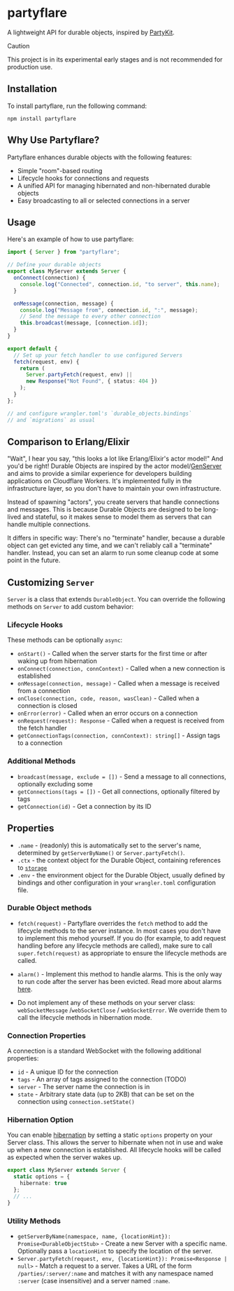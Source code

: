 # partyflare

A lightweight API for durable objects, inspired by [PartyKit](https://www.partykit.io/).

> [!CAUTION]
> This project is in its experimental early stages and is not recommended for production use.

## Installation

To install partyflare, run the following command:

```shell
npm install partyflare
```

## Why Use Partyflare?

Partyflare enhances durable objects with the following features:

- Simple "room"-based routing
- Lifecycle hooks for connections and requests
- A unified API for managing hibernated and non-hibernated durable objects
- Easy broadcasting to all or selected connections in a server

## Usage

Here's an example of how to use partyflare:

```ts
import { Server } from "partyflare";

// Define your durable objects
export class MyServer extends Server {
  onConnect(connection) {
    console.log("Connected", connection.id, "to server", this.name);
  }

  onMessage(connection, message) {
    console.log("Message from", connection.id, ":", message);
    // Send the message to every other connection
    this.broadcast(message, [connection.id]);
  }
}

export default {
  // Set up your fetch handler to use configured Servers
  fetch(request, env) {
    return (
      Server.partyFetch(request, env) ||
      new Response("Not Found", { status: 404 })
    );
  }
};

// and configure wrangler.toml's `durable_objects.bindings`
// and `migrations` as usual
```

## Comparison to Erlang/Elixir

"Wait", I hear you say, "this looks a lot like Erlang/Elixir's actor model!" And you'd be right! Durable Objects are inspired by the actor model/[GenServer](https://hexdocs.pm/elixir/1.12/GenServer.html) and aims to provide a similar experience for developers building applications on Cloudflare Workers. It's implemented fully in the infrastructure layer, so you don't have to maintain your own infrastructure.

Instead of spawning "actors", you create servers that handle connections and messages. This is because Durable Objects are designed to be long-lived and stateful, so it makes sense to model them as servers that can handle multiple connections.

It differs in specific way: There's no "terminate" handler, because a durable object can get evicted any time, and we can't reliably call a "terminate" handler. Instead, you can set an alarm to run some cleanup code at some point in the future.

## Customizing `Server`

`Server` is a class that extends `DurableObject`. You can override the following methods on `Server` to add custom behavior:

### Lifecycle Hooks

These methods can be optionally `async`:

- `onStart()` - Called when the server starts for the first time or after waking up from hibernation
- `onConnect(connection, connContext)` - Called when a new connection is established
- `onMessage(connection, message)` - Called when a message is received from a connection
- `onClose(connection, code, reason, wasClean)` - Called when a connection is closed
- `onError(error)` - Called when an error occurs on a connection
- `onRequest(request): Response` - Called when a request is received from the fetch handler
- `getConnectionTags(connection, connContext): string[]` - Assign tags to a connection

### Additional Methods

- `broadcast(message, exclude = [])` - Send a message to all connections, optionally excluding some
- `getConnections(tags = [])` - Get all connections, optionally filtered by tags
- `getConnection(id)` - Get a connection by its ID

## Properties

- `.name` - (readonly) this is automatically set to the server's name, determined by `getServerByName()` or `Server.partyFetch()`.
- `.ctx` - the context object for the Durable Object, containing references to [`storage`](https://developers.cloudflare.com/durable-objects/api/transactional-storage-api/)
- `.env` - the environment object for the Durable Object, usually defined by bindings and other configuration in your `wrangler.toml` configuration file.

### Durable Object methods

- `fetch(request)` - Partyflare overrides the `fetch` method to add the lifecycle methods to the server instance. In most cases you don't have to implement this mehod yourself. If you do (for example, to add request handling before any lifecycle methods are called), make sure to call `super.fetch(request)` as appropriate to ensure the lifecycle methods are called.

- `alarm()` - Implement this method to handle alarms. This is the only way to run code after the server has been evicted. Read more about alarms [here](https://developers.cloudflare.com/durable-objects/api/alarms/).

- Do not implement any of these methods on your server class: `webSocketMessage` /`webSocketClose` / `webSocketError`. We override them to call the lifecycle methods in hibernation mode.

### Connection Properties

A connection is a standard WebSocket with the following additional properties:

- `id` - A unique ID for the connection
- `tags` - An array of tags assigned to the connection (TODO)
- `server` - The server name the connection is in
- `state` - Arbitrary state data (up to 2KB) that can be set on the connection using `connection.setState()`

### Hibernation Option

You can enable [hibernation](https://developers.cloudflare.com/durable-objects/reference/websockets/#websocket-hibernation) by setting a static `options` property on your Server class. This allows the server to hibernate when not in use and wake up when a new connection is established. All lifecycle hooks will be called as expected when the server wakes up.

```ts
export class MyServer extends Server {
  static options = {
    hibernate: true
  };
  // ...
}
```

### Utility Methods

- `getServerByName(namespace, name, {locationHint}): Promise<DurableObjectStub>` - Create a new Server with a specific name. Optionally pass a `locationHint` to specify the location of the server.
- `Server.partyFetch(request, env, {locationHint}): Promise<Response | null>` - Match a request to a server. Takes a URL of the form `/parties/:server/:name` and matches it with any namespace named `:server` (case insensitive) and a server named `:name`.
